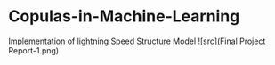 # Copulas-in-Machine-Learning
Implementation of lightning Speed Structure Model
![src](Final Project Report-1.png) 


